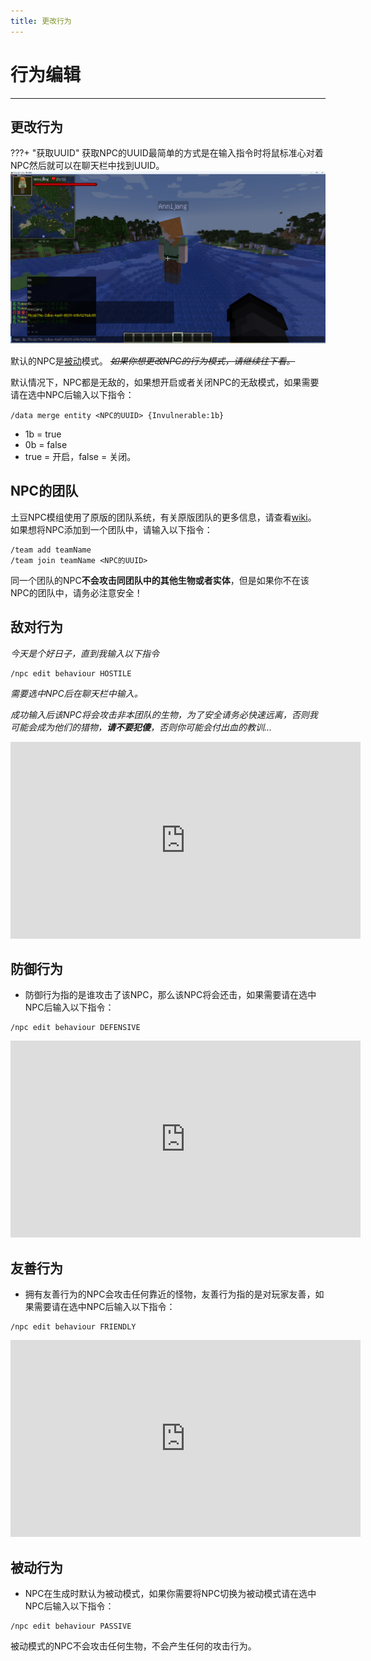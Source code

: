 ```yaml
---
title: 更改行为
---
```



# 行为编辑

---


## 更改行为

???+ "获取UUID"
    获取NPC的UUID最简单的方式是在输入指令时将鼠标准心对着NPC然后就可以在聊天栏中找到UUID。![Alt text](image.png)

默认的NPC是[被动](#passive-behaviour)模式。
*~~如果你想更改NPC的行为模式，请继续往下看。~~*

默认情况下，NPC都是无敌的，如果想开启或者关闭NPC的无敌模式，如果需要请在选中NPC后输入以下指令：
```
/data merge entity <NPC的UUID> {Invulnerable:1b}
```

* 1b = true
* 0b = false
* true = 开启，false = 关闭。

## NPC的团队

土豆NPC模组使用了原版的团队系统，有关原版团队的更多信息，请查看[wiki](https://minecraft.fandom.com/zh/wiki/%E5%91%BD%E4%BB%A4/team)。
如果想将NPC添加到一个团队中，请输入以下指令：
```
/team add teamName
/team join teamName <NPC的UUID>
```

同一个团队的NPC**不会攻击同团队中的其他生物或者实体**，但是如果你不在该NPC的团队中，请务必注意安全！

## 敌对行为

*今天是个好日子，直到我输入以下指令*
```
/npc edit behaviour HOSTILE
```
*需要选中NPC后在聊天栏中输入。*

*成功输入后该NPC将会攻击非本团队的生物，为了安全请务必快速远离，否则我可能会成为他们的猎物，**请不要犯傻**，否则你可能会付出血的教训...*

<iframe width="560" height="315" src="https://www.youtube-nocookie.com/embed/i15mTwF14XI" title="YouTube video player" frameborder="0" allow="accelerometer; autoplay; clipboard-write; encrypted-media; gyroscope; picture-in-picture" allowfullscreen></iframe>

## 防御行为

* 防御行为指的是谁攻击了该NPC，那么该NPC将会还击，如果需要请在选中NPC后输入以下指令：
```
/npc edit behaviour DEFENSIVE
```

<iframe width="560" height="315" src="https://www.youtube-nocookie.com/embed/NcajBNITVtc" title="YouTube video player" frameborder="0" allow="accelerometer; autoplay; clipboard-write; encrypted-media; gyroscope; picture-in-picture" allowfullscreen></iframe>

## 友善行为

* 拥有友善行为的NPC会攻击任何靠近的怪物，友善行为指的是对玩家友善，如果需要请在选中NPC后输入以下指令：
```
/npc edit behaviour FRIENDLY
```

<iframe width="560" height="315" src="https://www.youtube-nocookie.com/embed/P32Th75uj4Q" title="YouTube video player" frameborder="0" allow="accelerometer; autoplay; clipboard-write; encrypted-media; gyroscope; picture-in-picture" allowfullscreen></iframe>

## 被动行为

* NPC在生成时默认为被动模式，如果你需要将NPC切换为被动模式请在选中NPC后输入以下指令：
```
/npc edit behaviour PASSIVE
```
被动模式的NPC不会攻击任何生物，不会产生任何的攻击行为。

